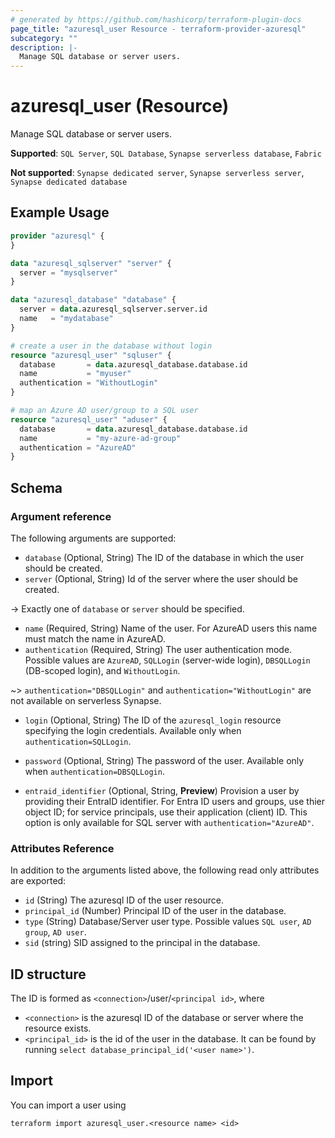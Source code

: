 ```yaml
---
# generated by https://github.com/hashicorp/terraform-plugin-docs
page_title: "azuresql_user Resource - terraform-provider-azuresql"
subcategory: ""
description: |-
  Manage SQL database or server users.
---
```



# azuresql_user (Resource)

Manage SQL database or server users. 

**Supported**: `SQL Server`, `SQL Database`, `Synapse serverless database`, `Fabric`  

**Not supported**: `Synapse dedicated server`, `Synapse serverless server`, `Synapse dedicated database`

## Example Usage

```terraform
provider "azuresql" {
}

data "azuresql_sqlserver" "server" {
  server = "mysqlserver"
}

data "azuresql_database" "database" {
  server = data.azuresql_sqlserver.server.id
  name   = "mydatabase"
}

# create a user in the database without login
resource "azuresql_user" "sqluser" {
  database       = data.azuresql_database.database.id
  name           = "myuser"
  authentication = "WithoutLogin"
}

# map an Azure AD user/group to a SQL user
resource "azuresql_user" "aduser" {
  database       = data.azuresql_database.database.id
  name           = "my-azure-ad-group"
  authentication = "AzureAD"
}
```

<!-- schema generated by tfplugindocs -->
## Schema

### Argument reference
The following arguments are supported:

- `database` (Optional, String) The ID of the database in which the user should be created. 
- `server` (Optional, String) Id of the server where the user should be created.

-> Exactly one of `database` or `server` should be specified.

- `name` (Required, String) Name of the user. For AzureAD users this name must match the name in AzureAD.
- `authentication` (Required, String) The user authentication mode. Possible values are `AzureAD`, `SQLLogin` (server-wide login), `DBSQLLogin` (DB-scoped login), and `WithoutLogin`.

~> `authentication="DBSQLLogin"` and `authentication="WithoutLogin"` are not available on serverless Synapse.

- `login` (Optional, String) The ID of the `azuresql_login` resource specifying the login credentials. Available only when `authentication=SQLLogin`. 

- `password` (Optional, String) The password of the user. Available only when `authentication=DBSQLLogin`.

- `entraid_identifier` (Optional, String, **Preview**) Provision a user by providing their EntraID identifier. For Entra ID users and groups, use thier object ID; for service principals, use their application (client) ID.  This option is only available for SQL server with `authentication="AzureAD"`.

### Attributes Reference
In addition to the arguments listed above, the following read only attributes are exported:

- `id` (String) The azuresql ID of the user resource.
- `principal_id` (Number) Principal ID of the user in the database.
- `type` (String) Database/Server user type. Possible values `SQL user`, `AD group`, `AD user`. 
- `sid` (string) SID assigned to the principal in the database.
  
## ID structure

The ID is formed as `<connection>`/user/`<principal id>`, where
* `<connection>` is the azuresql ID of the database or server where the resource exists.
* `<principal_id>` is the id of the user in the database. It can be found by running `select database_principal_id('<user name>')`.

## Import

You can import a user using 

```shell
terraform import azuresql_user.<resource name> <id>
```
